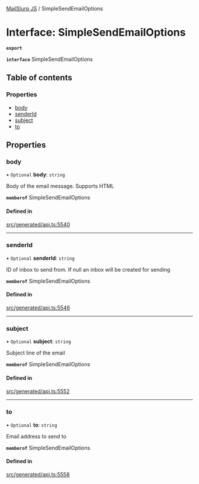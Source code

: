 [MailSlurp JS](../README.md) / SimpleSendEmailOptions

# Interface: SimpleSendEmailOptions

**`export`**

**`interface`** SimpleSendEmailOptions

## Table of contents

### Properties

- [body](SimpleSendEmailOptions.md#body)
- [senderId](SimpleSendEmailOptions.md#senderid)
- [subject](SimpleSendEmailOptions.md#subject)
- [to](SimpleSendEmailOptions.md#to)

## Properties

### body

• `Optional` **body**: `string`

Body of the email message. Supports HTML

**`memberof`** SimpleSendEmailOptions

#### Defined in

[src/generated/api.ts:5540](https://github.com/mailslurp/mailslurp-client/blob/6bcf839/src/generated/api.ts#L5540)

___

### senderId

• `Optional` **senderId**: `string`

ID of inbox to send from. If null an inbox will be created for sending

**`memberof`** SimpleSendEmailOptions

#### Defined in

[src/generated/api.ts:5546](https://github.com/mailslurp/mailslurp-client/blob/6bcf839/src/generated/api.ts#L5546)

___

### subject

• `Optional` **subject**: `string`

Subject line of the email

**`memberof`** SimpleSendEmailOptions

#### Defined in

[src/generated/api.ts:5552](https://github.com/mailslurp/mailslurp-client/blob/6bcf839/src/generated/api.ts#L5552)

___

### to

• `Optional` **to**: `string`

Email address to send to

**`memberof`** SimpleSendEmailOptions

#### Defined in

[src/generated/api.ts:5558](https://github.com/mailslurp/mailslurp-client/blob/6bcf839/src/generated/api.ts#L5558)
